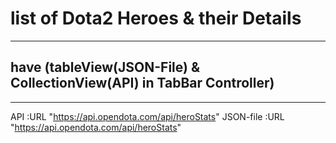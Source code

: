 # list of Dota2 Heroes & their Details

-------------------------------------------------------

## have (tableView(JSON-File) & CollectionView(API) in TabBar Controller)

-------------------------------------------------------

API       :URL "https://api.opendota.com/api/heroStats"
JSON-file :URL "https://api.opendota.com/api/heroStats"